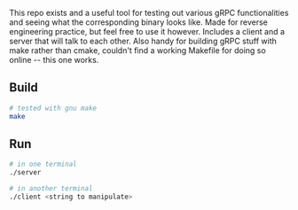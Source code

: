 This repo exists and a useful tool for testing out various gRPC functionalities and seeing what the corresponding binary looks like. Made for reverse engineering practice, but feel free to use it however. Includes a client and a server that will talk to each other. Also handy for building gRPC stuff with make rather than cmake, couldn't find a working Makefile for doing so online -- this one works.

## Build
```bash
# tested with gnu make
make
```

## Run
```bash
# in one terminal
./server

# in another terminal
./client <string to manipulate>
```
